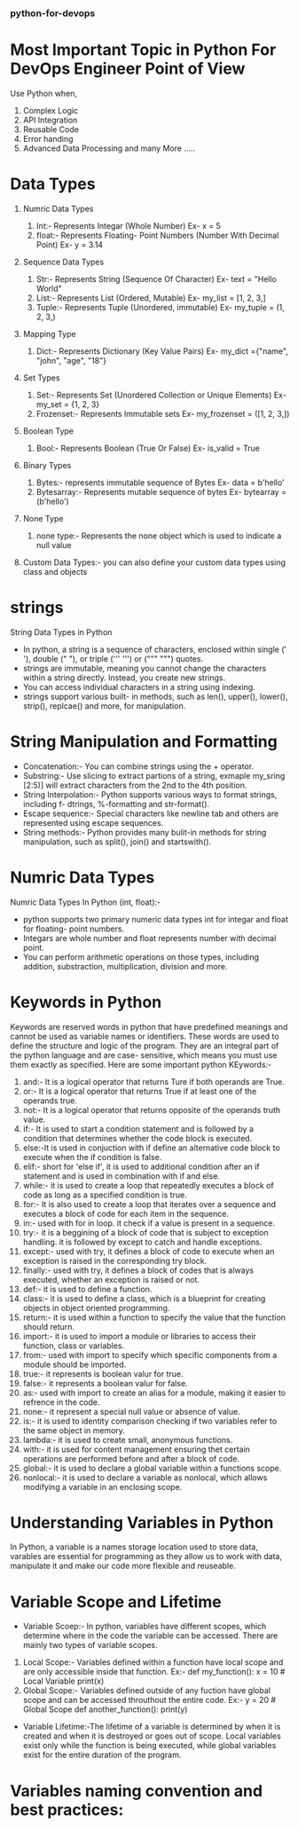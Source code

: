 ### python-for-devops

# Most Important Topic in Python For DevOps Engineer Point of View

Use Python when,
1. Complex Logic
2. API Integration
3. Reusable Code
4. Error handing
5. Advanced Data Processing
   and many More .....

# Data Types
1. Numric Data Types
   1. Int:- Represents Integar (Whole Number)
   Ex- x = 5
   2. float:- Represents Floating- Point Numbers (Number With Decimal Point)
   Ex- y = 3.14

2. Sequence Data Types
   1. Str:- Represents String (Sequence Of Character)
   Ex- text = "Hello World"
   2. List:- Represents List (Ordered, Mutable)
   Ex- my_list = [1, 2, 3,] 
   3. Tuple:- Represents Tuple (Unordered, immutable)
   Ex- my_tuple = (1, 2, 3,)

3. Mapping Type
   1. Dict:- Represents Dictionary (Key Value Pairs)
   Ex- my_dict ={"name", "john", "age", "18"}

4. Set Types
   1. Set:- Represents Set (Unordered Collection or Unique Elements)
   Ex- my_set = {1, 2, 3}
   2. Frozenset:- Represents Immutable sets
   Ex- my_frozenset = ([1, 2, 3,])

5. Boolean Type
   1. Bool:- Represents Boolean (True Or False)
   Ex- is_valid = True

6. Binary Types
   1. Bytes:- represents immutable sequence of Bytes
   Ex- data = b'hello'
   3. Bytesarray:- Represents mutable sequence of bytes
   Ex- bytearray = (b'hello')

7. None Type
   1. none type:- Represents the none object which is used to indicate a null value

8. Custom Data Types:- you can also define your custom data types using class and objects


# strings
String Data Types in Python
* In python, a string is a sequence of characters, enclosed within single (' '), double (" "), or triple (''' ''') or (""" """) quotes.
* strings are immutable, meaning you cannot change the characters within a string directly. Instead, you create new strings.
* You can access individual characters in a string using indexing.
* strings support various built- in methods, such as len(), upper(), lower(), strip(), replcae() and more, for manipulation.

# String Manipulation and Formatting
* Concatenation:- You can combine strings using the + operator.
* Substring:- Use slicing to extract partions of a string, exmaple my_sring [2:5)] will extract characters from the 2nd to the 4th position.
* String Interpolation:- Python supports various ways to format strings, including f- dtrings, %-formatting and str-format().
* Escape sequence:- Special characters like newline tab and others are represented using escape sequences.
* String methods:- Python provides many bulit-in methods for string manipulation, such as split(), join() and startswith().

# Numric Data Types
Numric Data Types In Python (int, float):-
* python supports two primary numeric data types int for integar and float for floating- point numbers.
* Integars are whole number and float represents number with decimal point.
* You can perform arithmetic operations on those types, including addition, substraction, multiplication, division and more.

# Keywords in Python
Keywords are reserved words in python that have predefined meanings and cannot be used as variable names or identifiers. These words are used to define the structure and logic of the program. They are an integral part of the python language and are case- sensitive, which means you must use them exactly as specified. 
Here are some important python KEywords:-
 1. and:- It is a logical operator that returns Ture if both operands are True.
 2. or:- It is a logical operator that returns True if at least one of the operands true.
 3. not:- It is a logical operator that returns opposite of the operands truth value.
 4. if:- It is used to start a condition statement and is followed by a condition that determines whether the code block is executed.
 5. else:-It is used in conjuction with if define an alternative code block to execute when the if condition is false.
 6. elif:- short for 'else if', it is used to additional condition after an if statement and is used in combination with if and else.
 7. while:- it is used to create a loop that repeatedly executes a block of code as long as a specified condition is true.
 8. for:- It is also used to create a loop that iterates over a sequence and executes a block of code for each item in the sequence.
 9. in:- used with for in loop. it check if a value is present in a sequence.
 10. try:- it is a beggining of a block of code that is subject to exception handling. it is followed by except to catch and handle exceptions.
 11. except:- used with try, it defines a block of code to execute when an exception is raised in the corresponding try block.
 12. finally:- used with try, it defines a block of codes that is always executed, whether an exception is raised or not.
 13. def:- it is used to define a function.
 14. class:- it is used to define a class, which is a blueprint for creating objects in object oriented programming.
 15. return:- it is used within a function to specify the value that the function should return.
 16. import:- it is used to import a module or libraries to access their function, class or variables.
 17. from:- used with import to specify which specific components from a module should be imported.
 18. true:- it represents is boolean valur for true.
 19. false:- it represents a boolean valur for false.
 20. as:- used with import to create an alias for a module, making it easier to refrence in the code.
 21. none:- it represent a special null value or absence of value.
 22. is:- it is used to identity comparison checking if two variables refer to the same object in memory.
 23. lambda:- it is used to create small, anonymous functions.
 24. with:- it is used for content management ensuring thet certain operations are performed before and after a block of code.
 25. global:- it is used to declare a global variable within a functions scope.
 26. nonlocal:- it is used to declare a variable as nonlocal, which allows modifying a variable in an enclosing scope.


# Understanding Variables in Python
 In Python, a variable is a names storage location used to store data, varables are essential for programming as they allow us to work with data, manipulate it and make our code more flexible and reuseable.

# Variable Scope and Lifetime
* Variable Scoep:- In python, variables have different scopes, which determine where in the code the variable can be accessed. There are mainly two types of variable scopes.
1. Local Scope:- Variables defined within a function have local scope and are only accessible inside that function.
   Ex:- def my_function():
               x = 10  # Local Variable
               print(x)
2. Global Scope:- Variables defined outside of any fuction have global scope and can be accessed throuthout the entire code.
   Ex:- y = 20   # Global Scope
        def another_function():
                    print(y)

* Variable Lifetime:-The lifetime of a variable is determined by when it is created and when it is destroyed or goes out of scope. Local variables exist only while the function is being executed, while global variables exist for the entire duration of the program.

# Variables naming convention and best practices:
